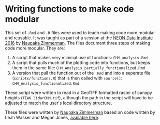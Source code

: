 Writing functions to make code modular
================

This set of `.Rmd` and `.R` files were used to teach making code more
modular and reusable. It was taught as part of a session at the [NEON
Data Institute
2016](http://neon-workwithdata.github.io/neon-data-institute-2016/) by
[Naupaka Zimmerman](http://github.com/naupaka). The files document three
steps of making code more modular. They are:

1. A script that makes very minimal use of functions: `CHM_analysis.Rmd`
1. A script that pulls much of the plotting code into functions, but
   keeps them in the same file: `CHM_Analysis_partially_functionalized.Rmd`
1. A version that pull the function out of the `.Rmd` and into
   a seperate file (`scripts/functions.R`) that is then called with
   `source()`: `CHM_Analysis_functionalized.Rmd`.

These script were written to read in a GeoTIFF formatted raster of
canopy heights (`TEAK_lidarCHM.tif`), although the path in the script
will have to be adjusted to match the user's local directory structure.

These files were written by [Naupaka Zimmerman](http://github.com/naupaka) based on code written by Leah Wasser and Megan Jones, [available here](http://neon-workwithdata.github.io/neon-data-institute-2016/R/classify-by-threshold-R/). 

